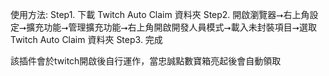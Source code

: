 使用方法: 
Step1. 下載 Twitch Auto Claim 資料夾
Step2. 開啟瀏覽器⭢右上角設定⭢擴充功能⭢管理擴充功能⭢右上角開啟開發人員模式⭢載入未封裝項目⭢選取 Twitch Auto Claim 資料夾
Step3. 完成

該插件會於twitch開啟後自行運作，當忠誠點數寶箱亮起後會自動領取